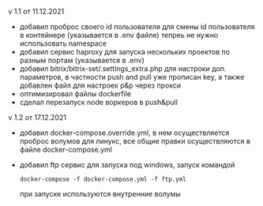v 1.1 от 11.12.2021
- добавил проброс своего id пользователя для смены id пользователя в контейнере (указывается в .env файле)
тепреь не нужно использовать namespace
- добавил сервис haproxy для запуска нескольких проектов по разным портам (указывается в .env)
- добавил bitrix/bitrix-set/.settings_extra.php для настроки доп. параметров, в частности push and pull уже прописан key,
  а также добавлен файл для настроек p&p через прокси
- оптимизировал файлы dockerfile
- сделал перезапуск node воркеров в push&pull

v 1.2 от 17.12.2021
- добавил docker-compose.override.yml, в нем осуществляется проброс волумов для линукс, все общие правки осуществляются в файле docker-compose.yml
- добавил ftp сервис для запуска под windows, запуск командой
    
    `docker-compose -f docker-compose.yml -f ftp.yml`

    при запуске используются внутренние волумы